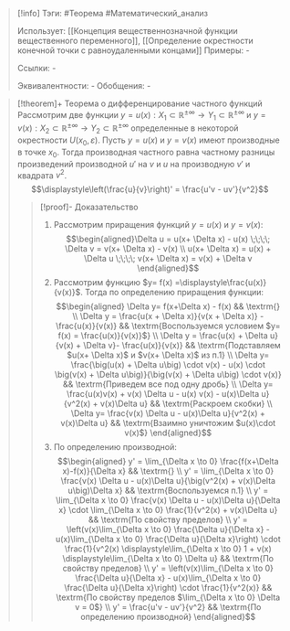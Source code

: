 > [!info]
> Тэги: #Теорема #Математический_анализ   
> 
> Использует: [[Концепция вещественнозначной функции вещественного переменного]], [[Определение окрестности конечной точки с равноудаленными концами]]
> Примеры: *-*
> 
> Ссылки: *-*
> 
> Эквивалентности: *-*
> Обобщения: *-*

> [!theorem]+ Теорема о дифференцирование частного функций
> Рассмотрим две функции $y = u(x):X_1 \subset \mathbb{R^{\pm\infty}}\rightarrow Y_1 \subset \mathbb{R^{\pm\infty}}$ и $y = v(x):X_2 \subset \mathbb{R^{\pm\infty}}\rightarrow Y_2 \subset \mathbb{R^{\pm\infty}}$ определенные в некоторой окрестности $U(x_0, \varepsilon)$. Пусть $y = u(x)$ и $y = v(x)$ имеют производные в точке $x_0$. Тогда  производная частного равна частному разницы произведений производной $u'$ на $v$ и $u$ на производную $v'$ и квадрата $v^2$. $$\displaystyle\left(\frac{u}{v}\right)' = \frac{u'v - uv'}{v^2}$$
> > [!proof]- Доказательство
> > 1. Рассмотрим приращения функций $y=u(x)$ и $y=v(x)$: $$\begin{aligned}\Delta u = u(x+ \Delta x) - u(x) \;\;\;\; \Delta v = v(x+ \Delta x) - v(x) \\ u(x+ \Delta x) = u(x) + \Delta u \;\;\;\;  v(x+ \Delta x) = v(x) + \Delta v \end{aligned}$$
> > 2. Рассмотрим функцию $y= f(x) =\displaystyle\frac{u(x)}{v(x)}$. Тогда по определению приращения функции: $$\begin{aligned} \Delta y= f(x+\Delta x) - f(x)  && \textrm{} \\ \Delta y  = \frac{u(x + \Delta x)}{v(x + \Delta x)} - \frac{u(x)}{v(x)}  && \textrm{Воспользуемся условием $y= f(x) = \frac{u(x)}{v(x)}$} \\ \Delta y  = \frac{u(x) + \Delta u}{v(x) + \Delta v}- \frac{u(x)}{v(x)} && \textrm{Подставляем $u(x+ \Delta x)$ и $v(x+ \Delta x)$ из п.1} \\ \Delta y= \frac{\big(u(x) + \Delta u\big) \cdot v(x) - u(x) \cdot \big(v(x) + \Delta u\big)}{\big(v(x) + \Delta u\big) \cdot v(x)}  && \textrm{Приведем все под одну дробь}  \\ \Delta y= \frac{u(x)v(x) + v(x) \Delta u - u(x) v(x) - u(x)\Delta u}{v^2(x) + v(x)\Delta u}  && \textrm{Раскроем скобки} \\ \Delta y= \frac{v(x) \Delta u - u(x)\Delta u}{v^2(x) + v(x)\Delta u}    && \textrm{Взаимно уничтожим $u(x)\cdot v(x)$} \end{aligned}$$
> > 3. По определению производной: $$\begin{aligned} y' = \lim_{\Delta x \to 0} \frac{f(x+\Delta x)-f(x)}{\Delta x}  && \textrm{} \\ y' = \lim_{\Delta x \to 0} \frac{v(x) \Delta u - u(x)\Delta u}{\big(v^2(x) + v(x)\Delta u\big)\Delta x}  && \textrm{Воспользуемся п.1} \\ y' = \lim_{\Delta x \to 0} \frac{v(x) \Delta u - u(x)\Delta u}{\Delta x} \cdot \lim_{\Delta x \to 0} \frac{1}{v^2(x) + v(x)\Delta u} && \textrm{По свойству пределов} \\ y' = \left(v(x)\lim_{\Delta x \to 0} \frac{\Delta u}{\Delta x} - u(x)\lim_{\Delta x \to 0} \frac{\Delta u}{\Delta x}\right) \cdot \frac{1}{v^2(x) \displaystyle\lim_{\Delta x \to 0} 1 + v(x) \displaystyle\lim_{\Delta x \to 0} \Delta u} && \textrm{По свойству пределов} \\  y' = \left(v(x)\lim_{\Delta x \to 0} \frac{\Delta u}{\Delta x} - u(x)\lim_{\Delta x \to 0} \frac{\Delta u}{\Delta x}\right) \cdot \frac{1}{v^2(x)} && \textrm{По свойству пределов $\lim_{\Delta x \to 0} \Delta v = 0$} \\ y' = \frac{u'v - uv'}{v^2}  && \textrm{По определению производной} \end{aligned}$$

